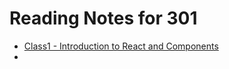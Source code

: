 # Reading Notes for 301
- [Class1 - Introduction to React and Components](Class01/Class-01.md)
- []()